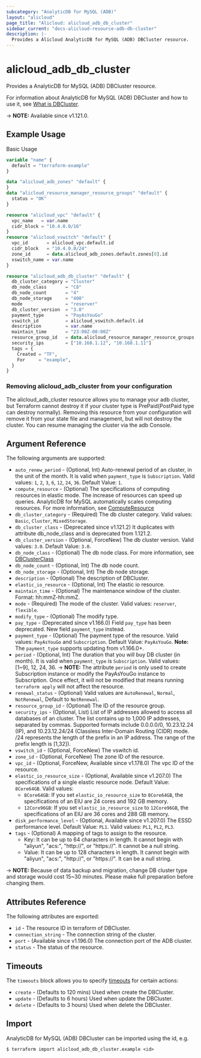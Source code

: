 ```yaml
---
subcategory: "AnalyticDB for MySQL (ADB)"
layout: "alicloud"
page_title: "Alicloud: alicloud_adb_db_cluster"
sidebar_current: "docs-alicloud-resource-adb-db-cluster"
description: |-
  Provides a Alicloud AnalyticDB for MySQL (ADB) DBCluster resource.
---
```


# alicloud_adb_db_cluster

Provides a AnalyticDB for MySQL (ADB) DBCluster resource.

For information about AnalyticDB for MySQL (ADB) DBCluster and how to use it, see [What is DBCluster](https://www.alibabacloud.com/help/en/analyticdb-for-mysql/latest/api-doc-adb-2019-03-15-api-doc-createdbcluster).

-> **NOTE:** Available since v1.121.0.

## Example Usage

Basic Usage

```terraform
variable "name" {
  default = "terraform-example"
}

data "alicloud_adb_zones" "default" {
}
data "alicloud_resource_manager_resource_groups" "default" {
  status = "OK"
}

resource "alicloud_vpc" "default" {
  vpc_name   = var.name
  cidr_block = "10.4.0.0/16"
}
resource "alicloud_vswitch" "default" {
  vpc_id       = alicloud_vpc.default.id
  cidr_block   = "10.4.0.0/24"
  zone_id      = data.alicloud_adb_zones.default.zones[0].id
  vswitch_name = var.name
}

resource "alicloud_adb_db_cluster" "default" {
  db_cluster_category = "Cluster"
  db_node_class       = "C8"
  db_node_count       = "4"
  db_node_storage     = "400"
  mode                = "reserver"
  db_cluster_version  = "3.0"
  payment_type        = "PayAsYouGo"
  vswitch_id          = alicloud_vswitch.default.id
  description         = var.name
  maintain_time       = "23:00Z-00:00Z"
  resource_group_id   = data.alicloud_resource_manager_resource_groups.default.ids.0
  security_ips        = ["10.168.1.12", "10.168.1.11"]
  tags = {
    Created = "TF",
    For     = "example",
  }
}
```

### Removing alicloud_adb_cluster from your configuration

The alicloud_adb_cluster resource allows you to manage your adb cluster, but Terraform cannot destroy it if your cluster type is PrePaid(PostPaid type can destroy normally). Removing this resource from your configuration will remove it from your state file and management, but will not destroy the cluster. You can resume managing the cluster via the adb Console.

## Argument Reference

The following arguments are supported:

* `auto_renew_period` - (Optional, Int) Auto-renewal period of an cluster, in the unit of the month. It is valid when `payment_type` is `Subscription`. Valid values: `1`, `2`, `3`, `6`, `12`, `24`, `36`. Default Value: `1`.
* `compute_resource` - (Optional) The specifications of computing resources in elastic mode. The increase of resources can speed up queries. AnalyticDB for MySQL automatically scales computing resources. For more information, see [ComputeResource](https://www.alibabacloud.com/help/en/doc-detail/144851.htm)
* `db_cluster_category` - (Required) The db cluster category. Valid values: `Basic`, `Cluster`, `MixedStorage`.
* `db_cluster_class` - (Deprecated since v1.121.2) It duplicates with attribute db_node_class and is deprecated from 1.121.2.
* `db_cluster_version` - (Optional, ForceNew) The db cluster version. Valid values: `3.0`. Default Value: `3.0`.
* `db_node_class` - (Optional) The db node class. For more information, see [DBClusterClass](https://help.aliyun.com/document_detail/190519.html)
* `db_node_count` - (Optional, Int) The db node count.
* `db_node_storage` - (Optional, Int) The db node storage.
* `description` - (Optional) The description of DBCluster.
* `elastic_io_resource` - (Optional, Int) The elastic io resource.
* `maintain_time` - (Optional) The maintenance window of the cluster. Format: hh:mmZ-hh:mmZ.
* `mode` - (Required) The mode of the cluster. Valid values: `reserver`, `flexible`.
* `modify_type` - (Optional) The modify type.
* `pay_type` - (Deprecated since v1.166.0) Field `pay_type` has been deprecated. New field `payment_type` instead.
* `payment_type` - (Optional) The payment type of the resource. Valid values: `PayAsYouGo` and `Subscription`. Default Value: `PayAsYouGo`. **Note:** The `payment_type` supports updating from v1.166.0+.
* `period` - (Optional, Int) The duration that you will buy DB cluster (in month). It is valid when `payment_type` is `Subscription`. Valid values: [1~9], 12, 24, 36.
-> **NOTE:** The attribute `period` is only used to create Subscription instance or modify the PayAsYouGo instance to Subscription. Once effect, it will not be modified that means running `terraform apply` will not affect the resource.
* `renewal_status` - (Optional) Valid values are `AutoRenewal`, `Normal`, `NotRenewal`, Default to `NotRenewal`.
* `resource_group_id` - (Optional) The ID of the resource group.
* `security_ips` - (Optional, List) List of IP addresses allowed to access all databases of an cluster. The list contains up to 1,000 IP addresses, separated by commas. Supported formats include 0.0.0.0/0, 10.23.12.24 (IP), and 10.23.12.24/24 (Classless Inter-Domain Routing (CIDR) mode. /24 represents the length of the prefix in an IP address. The range of the prefix length is [1,32]).
* `vswitch_id` - (Optional, ForceNew) The vswitch id.
* `zone_id` - (Optional, ForceNew) The zone ID of the resource.
* `vpc_id` - (Optional, ForceNew, Available since v1.178.0) The vpc ID of the resource.
* `elastic_io_resource_size` - (Optional, Available since v1.207.0) The specifications of a single elastic resource node. Default Value: `8Core64GB`. Valid values:
  - `8Core64GB`: If you set `elastic_io_resource_size` to `8Core64GB`, the specifications of an EIU are 24 cores and 192 GB memory.
  - `12Core96GB`: If you set `elastic_io_resource_size` to `12Core96GB`, the specifications of an EIU are 36 cores and 288 GB memory.
* `disk_performance_level` - (Optional, Available since v1.207.0) The ESSD performance level. Default Value: `PL1`. Valid values: `PL1`, `PL2`, `PL3`.
* `tags` - (Optional) A mapping of tags to assign to the resource.
    - Key: It can be up to 64 characters in length. It cannot begin with "aliyun", "acs:", "http://", or "https://". It cannot be a null string.
    - Value: It can be up to 128 characters in length. It cannot begin with "aliyun", "acs:", "http://", or "https://". It can be a null string.

-> **NOTE:** Because of data backup and migration, change DB cluster type and storage would cost 15~30 minutes. Please make full preparation before changing them.

## Attributes Reference

The following attributes are exported:

* `id` - The resource ID in terraform of DBCluster.
* `connection_string` - The connection string of the cluster.
* `port` - (Available since v1.196.0) The connection port of the ADB cluster.
* `status` - The status of the resource.

## Timeouts

The `timeouts` block allows you to specify [timeouts](https://www.terraform.io/docs/configuration-0-11/resources.html#timeouts) for certain actions:

* `create` - (Defaults to 120 mins) Used when create the DBCluster.
* `update` - (Defaults to 6  hours) Used when update the DBCluster.
* `delete` - (Defaults to 3 hours) Used when delete the DBCluster.

## Import

AnalyticDB for MySQL (ADB) DBCluster can be imported using the id, e.g.

```shell
$ terraform import alicloud_adb_db_cluster.example <id>
```

